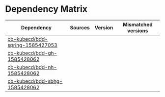 # Dependency Matrix

Dependency | Sources | Version | Mismatched versions
---------- | ------- | ------- | -------------------
[cb-kubecd/bdd-spring-1585427053](https://github.com/cb-kubecd/bdd-spring-1585427053.git) |  | []() | 
[cb-kubecd/bdd-gh-1585428062](https://github.com/cb-kubecd/bdd-gh-1585428062.git) |  | []() | 
[cb-kubecd/bdd-nh-1585428062](https://github.com/cb-kubecd/bdd-nh-1585428062.git) |  | []() | 
[cb-kubecd/bdd-sbhg-1585428062](https://github.com/cb-kubecd/bdd-sbhg-1585428062.git) |  | []() | 
